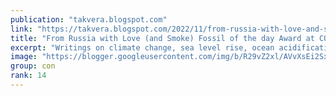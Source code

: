 ```yaml
---
publication: "takvera.blogspot.com"
link: "https://takvera.blogspot.com/2022/11/from-russia-with-love-and-smoke-fossil.html"
title: "From Russia with Love (and Smoke) Fossil of the day Award at COP27"
excerpt: "Writings on climate change, sea level rise, ocean acidification, biodiversity loss, climate adaptation & protests from a Melbourne Citizen Journalist."
image: "https://blogger.googleusercontent.com/img/b/R29vZ2xl/AVvXsEi2SxydywQMuVIY2kXkl11El596zis3uL45ip23aTZ0GM6hgdvcqBJmicF4jO1M_Hv3usvNvQmdd9cqaEOxP2WTTeonoHLeoJXii2MRKMxzFx_aiBqjPCtUUo9q2bBGOQmgpEqqhlytq5BgHHuN6vy6hnib72K_sTYDQF9lKf5i6JmLqv_ujpPxs1sd/w1200-h630-p-k-no-nu/2022-11-16-FOTD02-Russia.jpeg"
group: con
rank: 14
---
```

